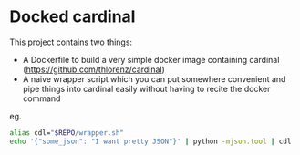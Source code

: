 # Docked cardinal

This project contains two things:

  * A Dockerfile to build a very simple docker image containing cardinal
    (https://github.com/thlorenz/cardinal)
  * A naive wrapper script which you can put somewhere convenient and pipe
    things into cardinal easily without having to recite the docker command

eg.
```bash
alias cdl="$REPO/wrapper.sh"
echo '{"some_json": "I want pretty JSON"}' | python -mjson.tool | cdl
```
